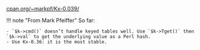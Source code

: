 <i class="fa fa-hand-o-right"></i> [cpan.org/~markpf/Kx-0.039/](http://search.cpan.org/~markpf/Kx-0.039/)

!!! note "From Mark Pfeiffer"
    So far:

    - `$k->cmd()` doesn’t handle keyed tables well. Use `$k->Tget()` then `$k->val` to get the underlying value as a Perl hash.
    - Use Kx-0.36: it is the most stable.

